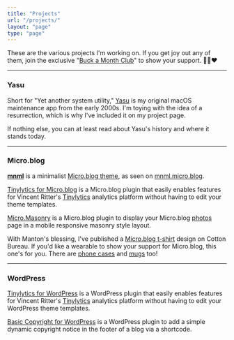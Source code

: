 ```yaml
---
title: "Projects"
url: "/projects/"
layout: "page"
type: "page"
---
```


These are the various projects I'm working on. If you get joy out any of them, join the exclusive "[Buck a Month Club](https://buymeacoffee.com/jim.mitchell/membership)" to show your support. ✌🏻❤️

---

### Yasu

Short for "Yet another system utility," [Yasu](/yasu/) is my original macOS maintenance app from the early 2000s. I'm toying with the idea of a resurrection, which is why I've included it on my project page.

If nothing else, you can at least read about Yasu's history and where it stands today.

---

### Micro.blog

**[mnml](https://github.com/jimmitchell/mnml)** is a minimalist [Micro.blog theme](https://micro.blog/account/plugins/view/138), as seen on [mnml.micro.blog](https://mnml.micro.blog).

[Tinylytics for Micro.blog](https://jimmitchell.org/tinylytics-for-microblog/) is a Micro.blog plugin that easily enables features for Vincent Ritter's [Tinylytics](https://tinylytics.app) analytics platform without having to edit your theme templates.

[Micro.Masonry](https://micro.blog/account/plugins/view/137) is a Micro.blog plugin to display your Micro.blog [photos](https://micro.jimmitchell.org/photos) page in a mobile responsive masonry style layout.

With Manton's blessing, I've published a [Micro.blog t-shirt](https://cottonbureau.com/p/ZJUKRZ/shirt/microblog-tee#/27062466/tee-men-premium-lightweight-vintage-black-tri-blend-s) design on Cotton Bureau. If you'd like a wearable to show your support for Micro.blog, this one's for you. There are [phone cases](https://cottonbureau.com/p/P3KM3N/phonecase/microblog-phone-case#/27065688/iphone-16-iphone-16-pro-tough-magsafe-charcoal) and [mugs](https://cottonbureau.com/p/TCA4JV/drinkware/microblog-mug#/27710595/mug-everyday-mug-white-ceramic-11-oz.) too!

---

### WordPress

[Tinylytics for WordPress](https://wordpress.org/plugins/jmitch-tinylytics/) is a WordPress plugin that easily enables features for Vincent Ritter's [Tinylytics](https://tinylytics.app) analytics platform without having to edit your WordPress theme templates.

[Basic Copyright for WordPress](https://wordpress.org/plugins/basic-copyright/) is a WordPress plugin to add a simple dynamic copyright notice in the footer of a blog via a shortcode.
